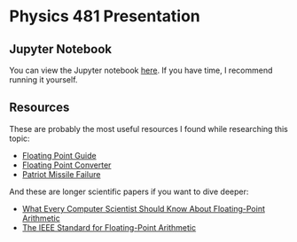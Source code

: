 # Physics 481 Presentation

## Jupyter Notebook

You can view the Jupyter notebook [here](./presentation/gmpy.ipynb). If you have time, I recommend running it yourself. 

## Resources

These are probably the most useful resources I found while researching this topic:
- [Floating Point Guide](https://floating-point-gui.de/)
- [Floating Point Converter](https://www.h-schmidt.net/FloatConverter/IEEE754.html)
- [Patriot Missile Failure](https://www.gao.gov/products/imtec-92-26)

And these are longer scientific papers if you want to dive deeper:
- [What Every Computer Scientist Should Know About Floating-Point Arithmetic](https://docs.oracle.com/cd/E19957-01/806-3568/ncg_goldberg.html)
- [The IEEE Standard for Floating-Point Arithmetic](https://ieeexplore.ieee.org/document/30711)

